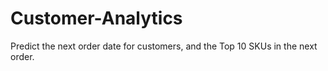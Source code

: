 # Customer-Analytics
Predict the next order date for customers, and the Top 10 SKUs in the next order.
